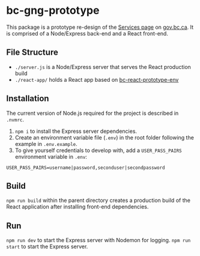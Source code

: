 # bc-gng-prototype

This package is a prototype re-design of the [Services page](https://www2.gov.bc.ca/gov/content/home/services-a-z) on [gov.bc.ca](https://www2.gov.bc.ca/). It is comprised of a Node/Express back-end and a React front-end.

## File Structure
- `./server.js` is a Node/Express server that serves the React production build
- `./react-app/` holds a React app based on [bc-react-prototype-env](https://github.com/ty2k/bc-react-prototype-env)

## Installation
The current version of Node.js required for the project is described in `.nvmrc`.

1. `npm i` to install the Express server dependencies.
2. Create an environment variable file (`.env`) in the root folder following the example in `.env.example`.
3. To give yourself credentials to develop with, add a `USER_PASS_PAIRS` environment variable in `.env`:
```
USER_PASS_PAIRS=username|password,seconduser|secondpassword
```

## Build
`npm run build` within the parent directory creates a production build of the React application after installing front-end dependencies.

## Run
`npm run dev` to start the Express server with Nodemon for logging.
`npm run start` to start the Express server.
